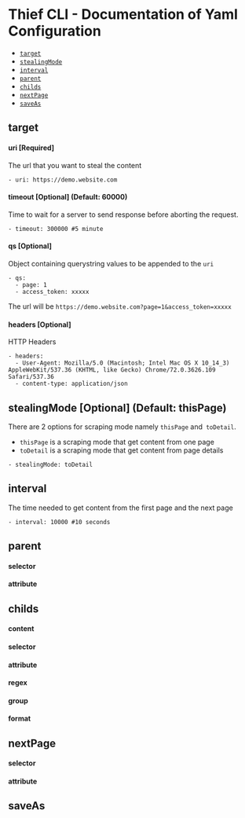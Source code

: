 Thief CLI - Documentation of Yaml Configuration
=========

<!-- configs -->
* [`target`](#target)
* [`stealingMode`](#stealingMode)
* [`interval`](#interval)
* [`parent`](#parent)
* [`childs`](#childs)
* [`nextPage`](#nextPage)
* [`saveAs`](#saveAs)

## target

#### uri [Required]
The url that you want to steal the content

```
- uri: https://demo.website.com
```

#### timeout [Optional] (Default: 60000)
Time to wait for a server to send response before aborting the request.

```
- timeout: 300000 #5 minute
```

#### qs [Optional]
Object containing querystring values to be appended to the `uri`

```
- qs:
  - page: 1
  - access_token: xxxxx
```

The url will be `https://demo.website.com?page=1&access_token=xxxxx`

#### headers [Optional]
HTTP Headers

```
- headers:
  - User-Agent: Mozilla/5.0 (Macintosh; Intel Mac OS X 10_14_3) AppleWebKit/537.36 (KHTML, like Gecko) Chrome/72.0.3626.109 Safari/537.36
  - content-type: application/json
```

## stealingMode [Optional] (Default: thisPage)
There are 2 options for scraping mode namely `thisPage` and` toDetail`.

* `thisPage` is a scraping mode that get content from one page
* `toDetail` is a scraping mode that get content from page details

```
- stealingMode: toDetail
```

## interval
The time needed to get content from the first page and the next page

```
- interval: 10000 #10 seconds
```

## parent

#### selector

#### attribute

## childs

#### content

#### selector

#### attribute

#### regex

#### group

#### format

## nextPage

#### selector

#### attribute

## saveAs
<!-- configsstop -->